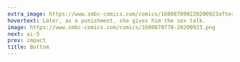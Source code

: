 ```yaml
---
extra_image: https://www.smbc-comics.com/comics/160087090220200923after.png
hovertext: Later, as a punishment, she gives him the sex talk.
image: https://www.smbc-comics.com/comics/1600870778-20200923.png
next: ai-5
prev: impact
title: Bottom
---
```

